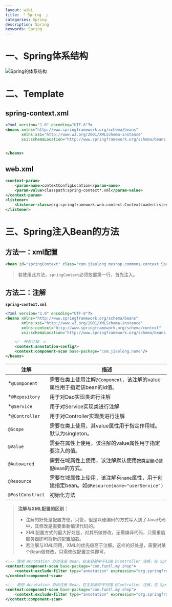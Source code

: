```yaml
---
layout: wiki
title: 「 Spring  」
categories: Spring
description: Spring
keywords: Spring
---
```


# 一、Spring体系结构

![Spring的体系结构](https://i.loli.net/2021/01/08/omCJExvtg3FQ19f.gif)





# 二、Template

## spring-context.xml

```xml
<?xml version="1.0" encoding="UTF-8"?>
<beans xmlns="http://www.springframework.org/schema/beans"
       xmlns:xsi="http://www.w3.org/2001/XMLSchema-instance"
       xsi:schemaLocation="http://www.springframework.org/schema/beans http://www.springframework.org/schema/beans/spring-beans.xsd http://www.springframework.org/schema/context https://www.springframework.org/schema/context/spring-context.xsd">


</beans>
```

## web.xml

```xml
<context-param>
    <param-name>contextConfigLocation</param-name>
    <param-value>classpath:spring-context*.xml</param-value>
</context-param>
<listener>
    <listener-class>org.springframework.web.context.ContextLoaderListener</listener-class>
</listener>
```





# 三、Spring注入Bean的方法

## 方法一：xml配置

```xml
<bean id="springContext" class="com.jiaolong.myshop.commons.context.SpringContext"/>
```

> 若使用此方法，`springContext`必须放置第一行，首先注入。

## 方法二：注解

**`spring-context.xml`**

```xml
<?xml version="1.0" encoding="UTF-8"?>
<beans xmlns="http://www.springframework.org/schema/beans"
       xmlns:xsi="http://www.w3.org/2001/XMLSchema-instance"
       xmlns:context="http://www.springframework.org/schema/context"
       xsi:schemaLocation="http://www.springframework.org/schema/beans http://www.springframework.org/schema/beans/spring-beans.xsd http://www.springframework.org/schema/context https://www.springframework.org/schema/context/spring-context.xsd">

	<!--开启注解-->
    <context:annotation-config/>
    <context:component-scan base-package="com.jiaolong.name"/>
</beans>
```

| 注解             | 描述                                                         |
| ---------------- | ------------------------------------------------------------ |
| *`@Component`    | 需要在类上使用注解`@Component`，该注解的value属性用于指定该bean的id值。 |
| *`@Repository`   | 用于对Dao实现类进行注解                                      |
| *`@Service`      | 用于对Service实现类进行注解                                  |
| *`@Controller`   | 用于对Controller实现类进行注解                               |
| `@Scope`         | 需要在类上使用，其value属性用于指定作用域。默认为singleton。 |
| `@Value`         | 需要在属性上使用，该注解的value属性用于指定要注入的值。      |
| `@Autowired`     | 需要在域属性上使用，该注解默认使用`按类型自动装配Beam`的方式。 |
| `@Resource`      | 需要在域属性上使用，该注解有`name`属性，用于创建指定bean。如`@Resource(name="userService")` |
| `@PostConstruct` | 初始化方法                                                   |



> **注解与XML配置的区别：**
>
> - 注解的好处是配置方便，只管，但是以硬编码的方式写入到了Java代码中，其修改是需要重新编译代码的。
> - XML配置方式的最大好处是，对其所做修改，无需编译代码，只需重启服务器即可将新的配置加载。
> - 若注解与XML同用，XML的优先级高于注解。这样的好处是，需要对某个Bean做修改，只需修改配置文件即可。



```xml
<!-- 使用 Annotation 自动注册 Bean，在主容器中不扫描 @Controller 注解，在 SpringMVC 中只扫描 @Controller 注解。-->
<context:component-scan base-package="com.funtl.my.shop">
    <context:exclude-filter type="annotation" expression="org.springframework.stereotype.Controller"/>
</context:component-scan>
```

```xml
<!-- 使用 Annotation 自动注册 Bean，在主容器中不扫描 @Controller 注解，在 SpringMVC 中只扫描 @Controller 注解。-->
<context:component-scan base-package="com.funtl.my.shop">
    <context:exclude-filter type="annotation" expression="org.springframework.stereotype.Controller"/>
</context:component-scan>
```